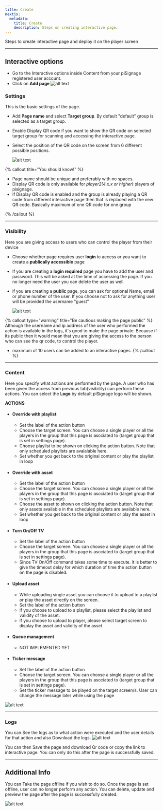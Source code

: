 ```yaml
---
title: Create
nextjs:
  metadata:
    title: Create 
    description: Steps on creating interactive page.
---
```


Steps to create interactive page and deploy it on the player screen

---

## Interactive options

 - Go to the Interactive options inside Content from your piSignage registered user account.
 - Click on **Add page**
    ![alt text](/_next/static/media/p5.png)

 

### Settings
  This is the basic settings of the page.

  - Add **Page name** and select **Target group**. By default "default" group is selected as a target group.
  - Enable Display QR code if you want to show the QR code on selected target group for scanning and accessing the interactive page.
  - Select the position of the QR code on the screen from 6 different possible positions.

    ![alt text](/_next/static/media/p6.png)

{% callout title="You should know!" %}
  - Page name should be unique and preferably with no spaces.
  - Display QR code is only available for *player2(4.x.x or higher)* players of pisignage.
  - If Display QR code is enabled and the group is already playing a QR code from different interactive page then that is replaced with the new QR code. Basically maximum of one QR code for one group

{% /callout %}

---

### Visibility

Here you are giving access to users who can control the player from their device

  - Choose whether page requires user **login** to access or you want to create a **publically accessible** page
  - If you are creating a **login required** page you have to add the user and password. This will be asked at the time of accessing the page. If you no longer need the user you can delete the user as well.
  - if you are creating a **public** page, you can ask for optional Name, email or phone number of the user. If you choose not to ask for anything user will be provided the username "guest"

    ![alt text](/_next/static/media/p7.png)

{% callout type="warning" title="Be cautious making the page public" %}
Although the username and ip address of the user who performed the action is available in the logs, it's good to make the page private. Because if its public then it would mean that you are giving the access to the person who can see the qr code, to control the player.
- maximum of 10 users can be added to an interactive pages.
{% /callout %}

---

### Content

Here you specify what actions are performed by the page. A user who has been given the access from previous tab(visibility) can perform these actions. You can select the **Logo** by default piSignage logo will be shown.

**ACTIONS**
  - #### Override with playlist
     - Set the label of the action button
     - Choose the target screen. You can choose a single player or all the players in the group that this page is asociated to (target group that is set in settings page).
     - Choose playlist to be shown on clicking the action button. Note that only scheduled playlists are avaialable here.
     - Set whether you get back to the original content or play the playlist in loop
  - #### Override with asset
     - Set the label of the action button
     - Choose the target screen. You can choose a single player or all the players in the group that this page is asociated to (target group that is set in settings page).
     - Choose the asset to shown on clicking the action button. Note that only assets available in the scheduled playlists are available here.
     - Set whether you get back to the original content or play the asset in loop
  - #### Turn On/Off TV
     - Set the label of the action button
     - Choose the target screen. You can choose a single player or all the players in the group that this page is asociated to (target group that is set in settings page).
     - Since TV On/Off command takes some time to execute. It is better to give the timeout delay for which duration of time the action button on the page is disabled.
  - #### Upload asset
     - While uploading single asset you can choose it to upload to a playlist or play the asset directly on the screen.
     - Set the label of the action button
     - If you choose to upload to a playlist, please select the playlist and validity of the asset.
     - If you choose to upload to player, please select target screen to display the asset and validity of the asset
  - #### Queue management
     - NOT IMPLEMENTED YET
  - #### Ticker message
     - Set the label of the action button
     - Choose the target screen. You can choose a single player or all the players in the group that this page is asociated to (target group that is set in settings page).
     - Set the ticker message to be played on the target screen/s. User can change the message later while using the page
    
![alt text](/_next/static/media/p8.png)

---

### Logs
  
  You can See the logs as to what action were executed and the user details for that action and also Download the logs.
  ![alt text](/_next/static/media/p2.png)

You can then Save the page and download Qr code or copy the link to interactive page. You can only do this after the page is successfully saved.

---

## Additional Info

You can Take the page offline if you wish to do so. Once the page is set offline, user can no longer perform any action. You can delete, update and preview the page after the page is successfully created.

  ![alt text](/_next/static/media/p1.png)
